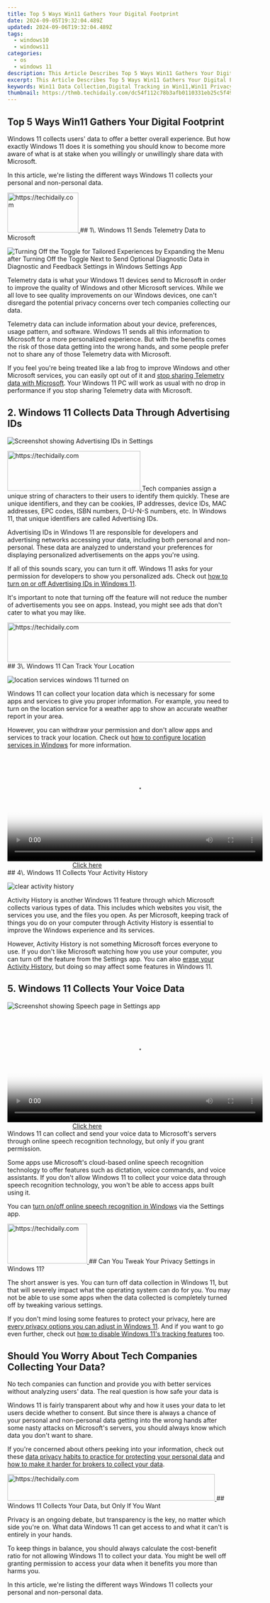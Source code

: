```yaml
---
title: Top 5 Ways Win11 Gathers Your Digital Footprint
date: 2024-09-05T19:32:04.489Z
updated: 2024-09-06T19:32:04.489Z
tags:
  - windows10
  - windows11
categories:
  - os
  - windows 11
description: This Article Describes Top 5 Ways Win11 Gathers Your Digital Footprint
excerpt: This Article Describes Top 5 Ways Win11 Gathers Your Digital Footprint
keywords: Win11 Data Collection,Digital Tracking in Win11,Win11 Privacy Impacts,Personal Info From Win11,Win11 Footprint Explained,Win11 Online Behavior,Windows 11 Surveillance
thumbnail: https://thmb.techidaily.com/dc54f112c78b3afb0110331eb25c5f493a4d3b2149d6ee352dfe8394d4845198.jpg
---
```


## Top 5 Ways Win11 Gathers Your Digital Footprint

 Windows 11 collects users' data to offer a better overall experience. But how exactly Windows 11 does it is something you should know to become more aware of what is at stake when you willingly or unwillingly share data with Microsoft.

 In this article, we're listing the different ways Windows 11 collects your personal and non-personal data.

<!-- affiliate ads begin -->
<a href="https://united.elfm.net/c/5597632/2139558/4704" target="_top" id="2139558">
  <img src="//a.impactradius-go.com/display-ad/4704-2139558" border="0" alt="https://techidaily.com" width="160" height="90"/>
</a>
<img height="0" width="0" src="https://united.elfm.net/i/5597632/2139558/4704" style="position:absolute;visibility:hidden;" border="0" />
<!-- affiliate ads end -->
## 1\. Windows 11 Sends Telemetry Data to Microsoft

![Turning Off the Toggle for Tailored Experiences by Expanding the Menu after Turning Off the Toggle Next to Send Optional Diagnostic Data in Diagnostic and Feedback Settings in Windows Settings App](https://static1.makeuseofimages.com/wordpress/wp-content/uploads/2022/10/3-Turning-Off-the-Toggle-for-Tailored-Experiences-by-Expanding-the-Menu-after-Turning-Off-the-Toggle-Next-to-Send-Optional-Diagnostic-Data-in-Diagnostic-and-Feedback-Settings-in-Windows-Settings-App.jpg)

 Telemetry data is what your Windows 11 devices send to Microsoft in order to improve the quality of Windows and other Microsoft services. While we all love to see quality improvements on our Windows devices, one can't disregard the potential privacy concerns over tech companies collecting our data.

 Telemetry data can include information about your device, preferences, usage pattern, and software. Windows 11 sends all this information to Microsoft for a more personalized experience. But with the benefits comes the risk of those data getting into the wrong hands, and some people prefer not to share any of those Telemetry data with Microsoft.

 If you feel you're being treated like a lab frog to improve Windows and other Microsoft services, you can easily opt out of it and [stop sharing Telemetry data with Microsoft](https://www.makeuseof.com/windows-10-11-disable-telemetry/). Your Windows 11 PC will work as usual with no drop in performance if you stop sharing Telemetry data with Microsoft.

## 2\. Windows 11 Collects Data Through Advertising IDs

![Screenshot showing Advertising IDs in Settings](https://static1.makeuseofimages.com/wordpress/wp-content/uploads/2023/07/screenshot-2023-07-20-221046.jpg)

<!-- affiliate ads begin -->
<a href="https://aligracehair.sjv.io/c/5597632/2115932/19272" target="_top" id="2115932">
  <img src="//a.impactradius-go.com/display-ad/19272-2115932" border="0" alt="https://techidaily.com" width="300" height="90"/>
</a>
<img height="0" width="0" src="https://aligracehair.sjv.io/i/5597632/2115932/19272" style="position:absolute;visibility:hidden;" border="0" />
<!-- affiliate ads end -->
 Tech companies assign a unique string of characters to their users to identify them quickly. These are unique identifiers, and they can be cookies, IP addresses, device IDs, MAC addresses, EPC codes, ISBN numbers, D-U-N-S numbers, etc. In Windows 11, that unique identifiers are called Advertising IDs.

 Advertising IDs in Windows 11 are responsible for developers and advertising networks accessing your data, including both personal and non-personal. These data are analyzed to understand your preferences for displaying personalized advertisements on the apps you're using.

 If all of this sounds scary, you can turn it off. Windows 11 asks for your permission for developers to show you personalized ads. Check out [how to turn on or off Advertising IDs in Windows 11](https://www.makeuseof.com/what-is-advertiser-id-windows-turn-off/).

 It's important to note that turning off the feature will not reduce the number of advertisements you see on apps. Instead, you might see ads that don't cater to what you may like.

<!-- affiliate ads begin -->
<a href="https://appsumo.8odi.net/c/5597632/2132161/7443" target="_top" id="2132161">
  <img src="//a.impactradius-go.com/display-ad/7443-2132161" border="0" alt="https://techidaily.com" width="728" height="90"/>
</a>
<img height="0" width="0" src="https://appsumo.8odi.net/i/5597632/2132161/7443" style="position:absolute;visibility:hidden;" border="0" />
<!-- affiliate ads end -->
## 3\. Windows 11 Can Track Your Location

![location services windows 11 turned on](https://static1.makeuseofimages.com/wordpress/wp-content/uploads/2022/04/location-services-windows-11-on.jpg)

 Windows 11 can collect your location data which is necessary for some apps and services to give you proper information. For example, you need to turn on the location service for a weather app to show an accurate weather report in your area.

 However, you can withdraw your permission and don't allow apps and services to track your location. Check out [how to configure location services in Windows](https://www.makeuseof.com/windows-11-configure-location-services/) for more information.

<!-- affiliate ads begin -->
<span id="1983551">
					<video width="576" height="240" style="cursor:pointer"
           poster="//a.impactradius-go.com/display-clicktoplayimage/1983551.png"
           onclick="if(!this.playClicked){this.play();this.setAttribute('controls',true);this.playClicked=true;}">
	   <source src="//a.impactradius-go.com/display-ad/22993-1983551">
	   <img src="//a.impactradius-go.com/display-clicktoplayimage/1983551.png" style="border: none; height: 100%; width: 100%; object-fit: contain">
	</video>
	<div style="width:360px;text-align:center"><a href="javascript:window.open(decodeURIComponent('https%3A%2F%2Fhomestyler.sjv.io%2Fc%2F5597632%2F1983551%2F22993'), '_blank');void(0);">Click here</a></div>
</span>
<img height="0" width="0" src="https://imp.pxf.io/i/5597632/1983551/22993" style="position:absolute;visibility:hidden;" border="0" />
<!-- affiliate ads end -->
## 4\. Windows 11 Collects Your Activity History

![clear activity history](https://static1.makeuseofimages.com/wordpress/wp-content/uploads/2023/02/clear-activity-history.jpg)

 Activity History is another Windows 11 feature through which Microsoft collects various types of data. This includes which websites you visit, the services you use, and the files you open. As per Microsoft, keeping track of things you do on your computer through Activity History is essential to improve the Windows experience and its services.

 However, Activity History is not something Microsoft forces everyone to use. If you don't like Microsoft watching how you use your computer, you can turn off the feature from the Settings app. You can also [erase your Activity History](https://www.makeuseof.com/tag/view-delete-windows-10-activity-history/), but doing so may affect some features in Windows 11\.

## 5\. Windows 11 Collects Your Voice Data

![Screenshot showing Speech page in Settings app](https://static1.makeuseofimages.com/wordpress/wp-content/uploads/2023/07/speech.jpg)

<!-- affiliate ads begin -->
<span id="1982461">
					<video width="576" height="240" style="cursor:pointer"
           poster="//a.impactradius-go.com/display-clicktoplayimage/1982461.png"
           onclick="if(!this.playClicked){this.play();this.setAttribute('controls',true);this.playClicked=true;}">
	   <source src="//a.impactradius-go.com/display-ad/22993-1982461">
	   <img src="//a.impactradius-go.com/display-clicktoplayimage/1982461.png" style="border: none; height: 100%; width: 100%; object-fit: contain">
	</video>
	<div style="width:360px;text-align:center"><a href="javascript:window.open(decodeURIComponent('https%3A%2F%2Fhomestyler.sjv.io%2Fc%2F5597632%2F1982461%2F22993'), '_blank');void(0);">Click here</a></div>
</span>
<img height="0" width="0" src="https://imp.pxf.io/i/5597632/1982461/22993" style="position:absolute;visibility:hidden;" border="0" />
<!-- affiliate ads end -->
 Windows 11 can collect and send your voice data to Microsoft's servers through online speech recognition technology, but only if you grant permission.

 Some apps use Microsoft's cloud-based online speech recognition technology to offer features such as dictation, voice commands, and voice assistants. If you don't allow Windows 11 to collect your voice data through speech recognition technology, you won't be able to access apps built using it.

 You can [turn on/off online speech recognition in Windows](https://www.makeuseof.com/windows-11-enable-voice-access/) via the Settings app.

<!-- affiliate ads begin -->
<a href="https://aligracehair.sjv.io/c/5597632/2135411/19272" target="_top" id="2135411">
  <img src="//a.impactradius-go.com/display-ad/19272-2135411" border="0" alt="https://techidaily.com" width="180" height="90"/>
</a>
<img height="0" width="0" src="https://aligracehair.sjv.io/i/5597632/2135411/19272" style="position:absolute;visibility:hidden;" border="0" />
<!-- affiliate ads end -->
## Can You Tweak Your Privacy Settings in Windows 11?

 The short answer is yes. You can turn off data collection in Windows 11, but that will severely impact what the operating system can do for you. You may not be able to use some apps when the data collected is completely turned off by tweaking various settings.

 If you don't mind losing some features to protect your privacy, here are [every privacy options you can adjust in Windows 11](https://www.makeuseof.com/windows-11-privacy-options-explained/). And if you want to go even further, check out [how to disable Windows 11's tracking features](https://www.makeuseof.com/disable-windows-11-tracking-features/) too.

## Should You Worry About Tech Companies Collecting Your Data?

 No tech companies can function and provide you with better services without analyzing users' data. The real question is how safe your data is

 Windows 11 is fairly transparent about why and how it uses your data to let users decide whether to consent. But since there is always a chance of your personal and non-personal data getting into the wrong hands after some nasty attacks on Microsoft's servers, you should always know which data you don't want to share.

 If you're concerned about others peeking into your information, check out these [data privacy habits to practice for protecting your personal data](https://www.makeuseof.com/online-safety-habits-data-privacy/) and [how to make it harder for brokers to collect your data](https://www.makeuseof.com/ways-to-make-it-harder-for-data-brokers-collect-your-data/).

<!-- affiliate ads begin -->
<a href="https://bluettius.sjv.io/c/5597632/2139122/17108" target="_top" id="2139122">
  <img src="//a.impactradius-go.com/display-ad/17108-2139122" border="0" alt="https://techidaily.com" width="468" height="60"/>
</a>
<img height="0" width="0" src="https://bluettius.sjv.io/i/5597632/2139122/17108" style="position:absolute;visibility:hidden;" border="0" />
<!-- affiliate ads end -->
## Windows 11 Collects Your Data, but Only If You Want

 Privacy is an ongoing debate, but transparency is the key, no matter which side you're on. What data Windows 11 can get access to and what it can't is entirely in your hands.

 To keep things in balance, you should always calculate the cost-benefit ratio for not allowing Windows 11 to collect your data. You might be well off granting permission to access your data when it benefits you more than harms you.

 In this article, we're listing the different ways Windows 11 collects your personal and non-personal data.



<ins class="adsbygoogle"
      style="display:block"
      data-ad-client="ca-pub-7571918770474297"
      data-ad-slot="8358498916"
      data-ad-format="auto"
      data-full-width-responsive="true"></ins>